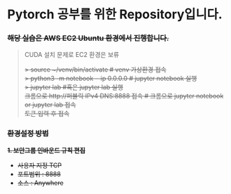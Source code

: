 # Pytorch 공부를 위한 Repository입니다.





### ~~해당 실습은 AWS EC2 Ubuntu 환경에서 진행합니다.~~

> CUDA 설치 문제로 EC2 환경은 보류
>
> ~~\> source ~/venv/bin/activate							# venv 가상환경 접속~~<br>~~\> python3 -m notebook --ip 0.0.0.0				 # jupyter notebook 실행~~<br>~~\> jupyter lab #혹은 jupyter lab 실행~~<br>~~크롬으로 http://퍼블릭 IPv4 DNS:8888 접속	# 크롬으로 jupyter notebook or jupyter lab 접속 <br>
> 토큰 입력 후 접속~~



### ~~환경설정 방법~~

~~**1. 보안그룹 인바운드 규칙 편집**~~

- ~~사용자 지정 TCP~~
- ~~포트범위 : 8888~~
- ~~소스 : Anywhere~~

